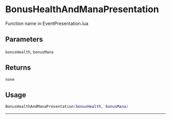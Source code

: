 # BonusHealthAndManaPresentation
Function name in EventPresentation.lua
## Parameters
`bonusHealth`, `bonusMana`
## Returns
`none`
## Usage
```lua
BonusHealthAndManaPresentation(bonusHealth, bonusMana)
```
---
